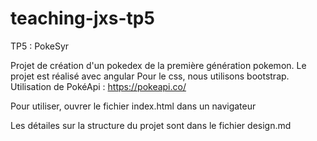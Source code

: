 # teaching-jxs-tp5
TP5 : PokeSyr

Projet de création d'un pokedex de la première génération pokemon. Le projet est réalisé avec angular 
Pour le css, nous utilisons bootstrap.
Utilisation de PokéApi : https://pokeapi.co/

Pour utiliser, ouvrer le fichier index.html dans un navigateur

Les détailes sur la structure du projet sont dans le fichier design.md
